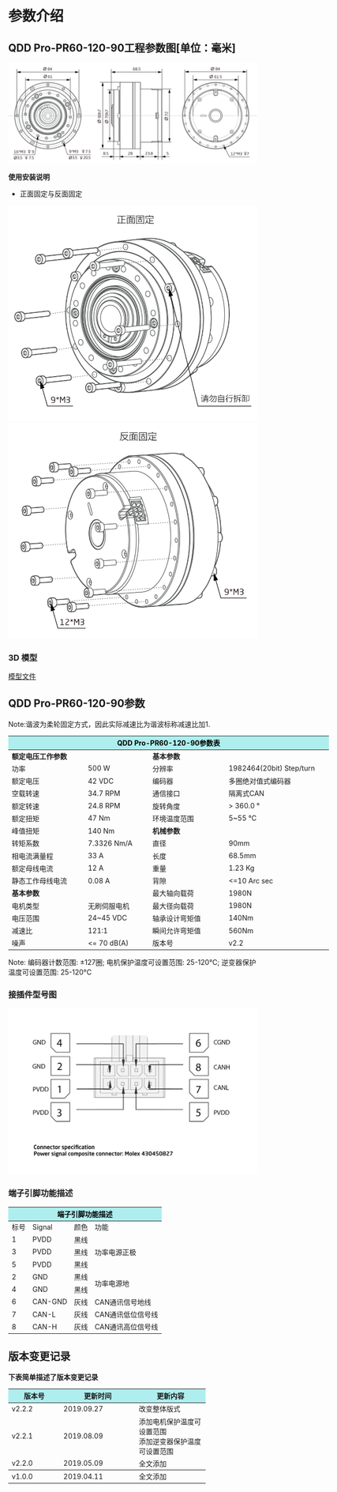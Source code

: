 # 参数介绍 
## QDD Pro-PR60-120-90工程参数图[单位：毫米]
![QDD Pro-PR60-121-90]( ../../img/QDD_Pro_PR60_x_90_v2_2三视图.png ) 

**使用安装说明**

*   正面固定与反面固定

![Qddpro_PR60_x_90_v2_2正面固定.png](../../img/QDD_Pro_PR60-x-90_v2_2正面固定.png "fig:Qddpro_PR60_x_90_v2_2正面固定.png") ![Qddpro_PR60_x_90_v2_2反面固定.png](../../img/QDD_Pro_PR60-x-90_v2_2反面固定.png "fig:Qddpro_PR60_v2_2反面固定.png")
### 3D 模型
[模型文件]( ../../3DModel/QDD_Pro_PR60-x-90_v2_2.step.zip )


## QDD Pro-PR60-120-90参数

Note:谐波为柔轮固定方式，因此实际减速比为谐波标称减速比加1.

<table style="width:650px"><thead><tr><th colspan="4" style="background: PaleTurquoise; color: black;">QDD Pro-PR60-120-90参数表</th></tr></thead><tbody><tr><td colspan="2"><b>额定电压工作参数</b></td><td colspan="2"><b>基本参数</b></td></tr><tr><td style="width:175px">功率</td><td style="width:135px">500 W</td><td style="width:130px">分辨率</td><td style="width:220px">1982464(20bit) Step/turn</td></tr><tr><td>额定电压</td><td>42 VDC</td><td>编码器</td><td>多圈绝对值式编码器</td></tr><tr><td>空载转速</td><td>34.7 RPM</td><td>通信接口</td><td>隔离式CAN</td></tr><tr><td>额定转速</td><td>24.8 RPM</td><td>旋转角度</td><td>> 360.0 °</td></tr><tr><td>额定扭矩</td><td>47 Nm</td><td>环境温度范围</td><td>5~55 °C</td></tr><td>峰值扭矩</td><td>140 Nm</td><td colspan="2"><b>机械参数</b></td></tr><tr><td>转矩系数</td><td>7.3326 Nm/A</td><td style="width:175px">直径</td><td style="width:175px">90mm</td></tr><tr><td>相电流满量程</td><td>33 A</td><td>长度</td><td>68.5mm</td></tr><tr><td>额定母线电流</td><td>12 A</td><td>重量</td><td>1.23 Kg</td></tr><tr><td>静态工作母线电流</td><td>0.08 A</td><td>背隙</td><td><=10 Arc sec</td></tr><tr><td colspan="2"><b>基本参数</b></td><td>最大轴向载荷</td><td>1980N</td></tr><tr><td>电机类型</td><td>无刷伺服电机</td><td>最大径向载荷</td><td>1980N</td></tr><tr><td>电压范围</td><td>24~45 VDC</td><td>轴承设计弯矩值</td><td>140Nm</td></tr><tr><td>减速比</td><td>121:1</td><td>瞬间允许弯矩值</td><td>560Nm</td> <tr><td>噪声</td><td><= 70 dB(A)</td><td>版本号</td><td>v2.2</td></tr></tbody></table>

 Note: 编码器计数范围: ±127圈; 电机保护温度可设置范围: 25-120°C; 逆变器保护温度可设置范围: 25-120°C

### 接插件型号图

<img src="../../img/配线2-2.png" style="width:600px">

### 端子引脚功能描述

<table class="tableizer-table" style="width:390px">
 <thead><tr class="tableizer-firstrow"><th colspan="4" style="background: PaleTurquoise; color: black;">端子引脚功能描述</th></tr></thead><tbody><tr><td>标号</td><td>Signal</td><td>颜色</td><td>功能</td></tr><tr><td>1</td><td>PVDD</td><td>黑线</td><td rowspan="3">功率电源正极</td></tr><tr><td>3</td><td>PVDD</td><td>黑线</td></tr><tr><td>5</td><td>PVDD</td><td>黑线</td></tr><tr><td>2</td><td>GND</td><td>黑线</td> <td rowspan="2">功率电源地</td></tr><tr><td>4</td><td>GND</td><td>黑线</td></tr><tr><td>6</td><td>CAN-GND</td><td>灰线</td><td>CAN通讯信号地线</td></tr><tr><td>7</td><td>CAN-L</td><td>灰线</td><td>CAN通讯低位信号线</td></tr><tr><td>8</td><td>CAN-H</td><td>灰线</td><td>CAN通讯高位信号线</td></tr></tbody></table>
 </tbody></table>

## 版本变更记录
**下表简单描述了版本变更记录**

<table style="width:400px"><thead><tr style="background:PaleTurquoise"><th style="width:100px">版本号</th><th style="width:150px">更新时间</th><th style="width:150px">更新内容</th></tr></thead><tbody><tr><td>v2.2.2</td><td>2019.09.27</td><td>改变整体版式</td></tr><tr><td>v2.2.1</td><td>2019.08.09</td><td>添加电机保护温度可设置范围 <br>添加逆变器保护温度可设置范围 </td></tr><tr><td>v2.2.0</td><td>2019.05.09</td><td>全文添加</th></tr></thead><tbody><tr><td>v1.0.0</td><td>2019.04.11</td><td>全文添加</td></tbody></table>
